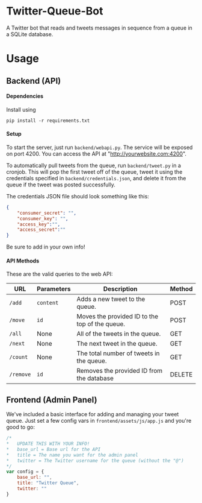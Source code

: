 Twitter-Queue-Bot
=================

A Twitter bot that reads and tweets messages in sequence from a queue in a SQLite database.

# Usage

## Backend (API)

#### Dependencies

Install using 

```
pip install -r requirements.txt
```

#### Setup

To start the server, just run `backend/webapi.py`. The service will be exposed on port 4200. You can access the API at "http://yourwebsite.com:4200".

To automatically pull tweets from the queue, run `backend/tweet.py` in a cronjob. This will pop the first tweet off of the queue, tweet it using the credentials specified in `backend/credentials.json`, and delete it from the queue if the tweet was posted successfully.

The credentials JSON file should look something like this:

```json
{
	"consumer_secret": "",
	"consumer_key": "",
	"access_key":"",
	"access_secret":""
}
```

Be sure to add in your own info!

#### API Methods

These are the valid queries to the web API:

| URL            |  Parameters |     Description                                |            Method              |
|----------------|-------------|------------------------------------------------|--------------------------------|
| `/add`         |  `content`  | Adds a new tweet to the queue.                 |       POST                     |
| `/move`        |  `id`       | Moves the provided ID to the top of the queue. |       POST                     |
| `/all`         |  None       | All of the tweets in the queue.                |       GET                      |
| `/next`        |  None       | The next tweet in the queue.                   |       GET                      |
| `/count`       |  None       | The total number of tweets in the queue.       |       GET                      |  
| `/remove`      |  `id`       | Removes the provided ID from the database      |       DELETE                   |   

## Frontend (Admin Panel)

We've included a basic interface for adding and managing your tweet queue. Just set a few config vars in `frontend/assets/js/app.js` and you're good to go:

```javascript
/*
*   UPDATE THIS WITH YOUR INFO!
*   base_url = Base url for the API
*   title = The name you want for the admin panel
*   twitter = The Twitter username for the queue (without the "@")
*/
var config = {
    base_url: "",
    title: "Twitter Queue",
    twitter: ""
}
```
